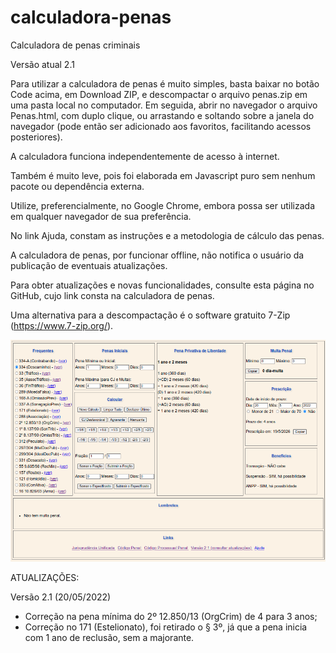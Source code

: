 # calculadora-penas

Calculadora de penas criminais

Versão atual 2.1

Para utilizar a calculadora de penas é muito simples, basta baixar no botão Code acima, em Download ZIP, e descompactar o arquivo penas.zip em uma pasta local no computador. Em seguida, abrir no navegador o arquivo Penas.html, com duplo clique, ou arrastando e soltando sobre a janela do navegador (pode então ser adicionado aos favoritos, facilitando acessos posteriores).

A calculadora funciona independentemente de acesso à internet.

Também é muito leve, pois foi elaborada em Javascript puro sem nenhum pacote ou dependência externa.

Utilize, preferencialmente, no Google Chrome, embora possa ser utilizada em qualquer navegador de sua preferência. 

No link Ajuda, constam as instruções e a metodologia de cálculo das penas.

A calculadora de penas, por funcionar offline, não notifica o usuário da publicação de eventuais atualizações. 

Para obter atualizações e novas funcionalidades, consulte esta página no GitHub, cujo link consta na calculadora de penas.

Uma alternativa para a descompactação é o software gratuito 7-Zip (https://www.7-zip.org/).

![penas](https://github.com/RobertoCarati/calculadora-penas/blob/e002a135a4553eb64296d5356a168bc4f9244f85/penas.png)


ATUALIZAÇÕES:

Versão 2.1 (20/05/2022)
- Correção na pena mínima do 2º 12.850/13 (OrgCrim) de 4 para 3 anos;
- Correção no 171 (Estelionato), foi retirado o § 3º, já que a pena inicia com 1 ano de reclusão, sem a majorante. 
